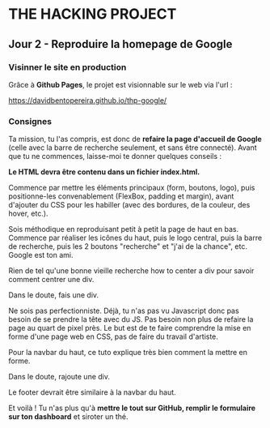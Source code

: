 # THE HACKING PROJECT

## Jour 2 - Reproduire la homepage de Google

### Visinner le site en production

Grâce à **Github Pages**, le projet est visionnable sur le web via l'url :  

https://davidbentopereira.github.io/thp-google/

### Consignes

Ta mission, tu l'as compris, est donc de **refaire la page d'accueil de Google** (celle avec la barre de recherche
 seulement, et sans être connecté). Avant que tu ne commences, laisse-moi te donner quelques conseils :

**Le HTML devra être contenu dans un fichier index.html.**

Commence par mettre les éléments principaux (form, boutons, logo), puis positionne-les convenablement (FlexBox, padding et margin), avant d'ajouter du CSS pour les habiller (avec des bordures, de la couleur, des hover, etc.).

Sois méthodique en reproduisant petit à petit la page de haut en bas. Commence par réaliser les icônes du haut, puis le logo central, puis la barre de recherche, puis les 2 boutons "recherche" et "j'ai de la chance", etc.
Google est ton ami. 

Rien de tel qu'une bonne vieille recherche how to center a div pour savoir comment centrer une div.

Dans le doute, fais une div.

Ne sois pas perfectionniste. Déjà, tu n'as pas vu Javascript donc pas besoin de se prendre la tête avec du JS. Pas besoin non plus de refaire la page au quart de pixel près. Le but est de te faire comprendre la mise en forme d'une page web en CSS, pas de faire du travail d'artiste.

Pour la navbar du haut, ce tuto explique très bien comment la mettre en forme.

Dans le doute, rajoute une div.

Le footer devrait être similaire à la navbar du haut.

Et voilà ! Tu n'as plus qu'à **mettre le tout sur GitHub, remplir le formulaire sur ton dashboard** et siroter un thé.
